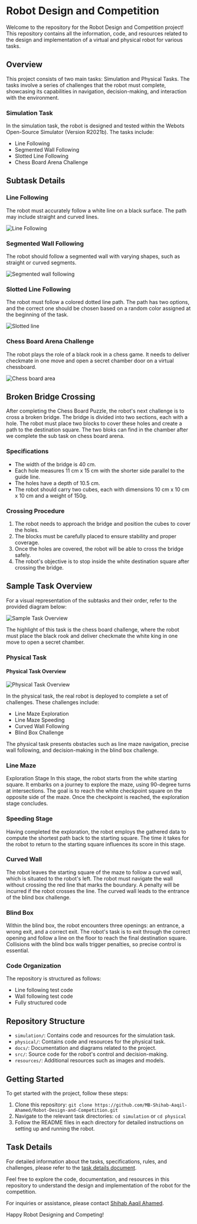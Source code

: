 # Robot Design and Competition

Welcome to the repository for the Robot Design and Competition project! This repository contains all the information, code, and resources related to the design and implementation of a virtual and physical robot for various tasks.

## Overview

This project consists of two main tasks: Simulation and Physical Tasks. The tasks involve a series of challenges that the robot must complete, showcasing its capabilities in navigation, decision-making, and interaction with the environment.

### Simulation Task

In the simulation task, the robot is designed and tested within the Webots Open-Source Simulator (Version R2021b). The tasks include:

- Line Following
- Segmented Wall Following
- Slotted Line Following
- Chess Board Arena Challenge

## Subtask Details

### Line Following

The robot must accurately follow a white line on a black surface. The path may include straight and curved lines.

![Line Following](https://github.com/MB-Shihab-Aaqil-Ahamed/Robot-Design-and-Competition/blob/master/Images/Line_Following.png)


### Segmented Wall Following

The robot should follow a segmented wall with varying shapes, such as straight or curved segments.

![Segmented wall following](https://github.com/MB-Shihab-Aaqil-Ahamed/Robot-Design-and-Competition/blob/master/Images/Segmented_Wall_Following.png)


### Slotted Line Following

The robot must follow a colored dotted line path. The path has two options, and the correct one should be chosen based on a random color assigned at the beginning of the task.

![Slotted line](https://github.com/MB-Shihab-Aaqil-Ahamed/Robot-Design-and-Competition/blob/master/Images/Slotted_Line.png)


### Chess Board Arena Challenge

The robot plays the role of a black rook in a chess game. It needs to deliver checkmate in one move and open a secret chamber door on a virtual chessboard.

![Chess board area](https://github.com/MB-Shihab-Aaqil-Ahamed/Robot-Design-and-Competition/blob/master/Images/Chess_Board_Arena.png)


## Broken Bridge Crossing

After completing the Chess Board Puzzle, the robot's next challenge is to cross a broken bridge. The bridge is divided into two sections, each with a hole. The robot must place two blocks to cover these holes and create a path to the destination square. The two bloks can find in the chamber after we complete the sub task on chess board arena.

### Specifications

- The width of the bridge is 40 cm.
- Each hole measures 11 cm x 15 cm with the shorter side parallel to the guide line.
- The holes have a depth of 10.5 cm.
- The robot should carry two cubes, each with dimensions 10 cm x 10 cm x 10 cm and a weight of 150g.

### Crossing Procedure

1. The robot needs to approach the bridge and position the cubes to cover the holes.
2. The blocks must be carefully placed to ensure stability and proper coverage.
3. Once the holes are covered, the robot will be able to cross the bridge safely.
4. The robot's objective is to stop inside the white destination square after crossing the bridge.

## Sample Task Overview

For a visual representation of the subtasks and their order, refer to the provided diagram below:

![Sample Task Overview](https://github.com/MB-Shihab-Aaqil-Ahamed/Robot-Design-and-Competition/blob/master/Images/Webot_Arena.png)

The highlight of this task is the chess board challenge, where the robot must place the black rook and  deliver checkmate the white king in one move to open a secret chamber.

### Physical Task

#### Physical Task Overview

![Physical Task Overview](https://github.com/MB-Shihab-Aaqil-Ahamed/Robot-Design-and-Competition/blob/master/Images/Task.png)

In the physical task, the real robot is deployed to complete a set of challenges. These challenges include:

- Line Maze Exploration
- Line Maze Speeding
- Curved Wall Following
- Blind Box Challenge

The physical task presents obstacles such as line maze navigation, precise wall following, and decision-making in the blind box challenge.

### Line Maze
Exploration Stage
In this stage, the robot starts from the white starting square. It embarks on a journey to explore the maze, using 90-degree turns at intersections. The goal is to reach the white checkpoint square on the opposite side of the maze. Once the checkpoint is reached, the exploration stage concludes.

### Speeding Stage
Having completed the exploration, the robot employs the gathered data to compute the shortest path back to the starting square. The time it takes for the robot to return to the starting square influences its score in this stage.

### Curved Wall
The robot leaves the starting square of the maze to follow a curved wall, which is situated to the robot's left. The robot must navigate the wall without crossing the red line that marks the boundary. A penalty will be incurred if the robot crosses the line. The curved wall leads to the entrance of the blind box challenge.

### Blind Box
Within the blind box, the robot encounters three openings: an entrance, a wrong exit, and a correct exit. The robot's task is to exit through the correct opening and follow a line on the floor to reach the final destination square. Collisions with the blind box walls trigger penalties, so precise control is essential.

### Code Organization
The repository is structured as follows:

- Line following test code
- Wall following test code
- Fully structured code

## Repository Structure

- `simulation/`: Contains code and resources for the simulation task.
- `physical/`: Contains code and resources for the physical task.
- `docs/`: Documentation and diagrams related to the project.
- `src/`: Source code for the robot's control and decision-making.
- `resources/`: Additional resources such as images and models.

## Getting Started

To get started with the project, follow these steps:

1. Clone this repository: `git clone https://github.com/MB-Shihab-Aaqil-Ahamed/Robot-Design-and-Competition.git`
2. Navigate to the relevant task directories: `cd simulation` or `cd physical`
3. Follow the README files in each directory for detailed instructions on setting up and running the robot.

## Task Details

For detailed information about the tasks, specifications, rules, and challenges, please refer to the [task details document](/docs/EN2533_Task_Description.pdf).

Feel free to explore the code, documentation, and resources in this repository to understand the design and implementation of the robot for the competition.

For inquiries or assistance, please contact [Shihab Aaqil Ahamed](mailto:shihabaaqilahamed@gmail.com).

Happy Robot Designing and Competing!
